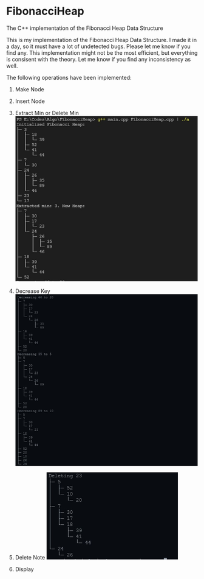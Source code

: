 # FibonacciHeap
 The C++ implementation of the Fibonacci Heap Data Structure

This is my implementation of the Fibonacci Heap Data Structure.
I made it in a day, so it must have a lot of undetected bugs. Please let me know if you find any.
This implementation might not be the most efficient, but everything is consisent with the theory.
Let me know if you find any inconsistency as well.

The following operations have been implemented:
1) Make Node
2) Insert Node
3) Extract Min or Delete Min
![alt text](https://raw.githubusercontent.com/XxSYDxX/FibonacciHeap/main/screenshots/Display%20%26%20Extract%20Min.jpg)

4) Decrease Key
![alt text](https://raw.githubusercontent.com/XxSYDxX/FibonacciHeap/main/screenshots/Decrease%20Key.jpg)

5) Delete Note
![alt text](https://raw.githubusercontent.com/XxSYDxX/FibonacciHeap/main/screenshots/Delete%20Node.jpg)

6) Display
